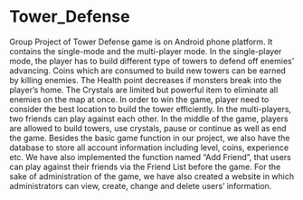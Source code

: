 # Tower_Defense

Group Project of Tower Defense game is on Android phone platform. It contains the single-mode and the multi-player mode. In the single-player mode, the player has to build different type of towers to defend off enemies’ advancing. Coins which are consumed to build new towers can be earned by killing enemies. The Health point decreases if monsters break into the player’s home. The Crystals are limited but powerful item to eliminate all enemies on the map at once. In order to win the game, player need to consider the best location to build the tower efficiently. In the multi-players, two friends can play against each other. In the middle of the game, players are allowed to build towers, use crystals, pause or continue as well as end the game. Besides the basic game function in our project, we also have the database to store all account information including level, coins, experience etc. We have also implemented the function named “Add Friend”, that users can play against their friends via the Friend List before the game. For the sake of administration of the game, we have also created a website in which administrators can view, create, change and delete users’ information. 
